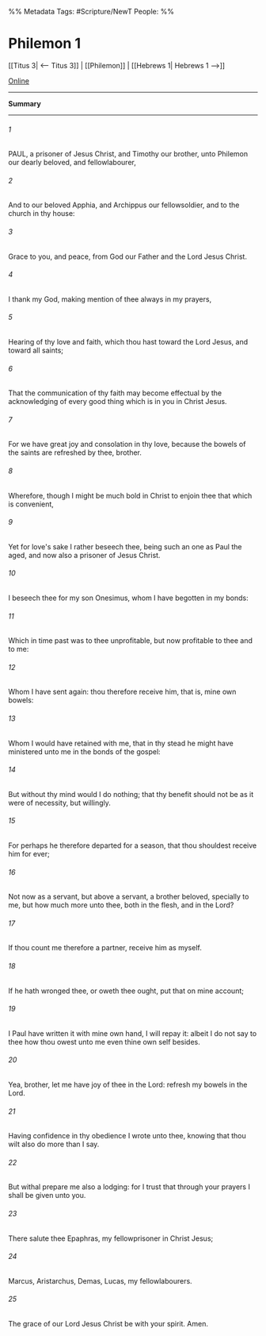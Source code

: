 %% Metadata
Tags: #Scripture/NewT
People: 
%%
# Philemon 1
[[Titus 3| <-- Titus 3]] | [[Philemon]] | [[Hebrews 1| Hebrews 1 -->]]

[Online](https://churchofjesuschrist.org/study/scriptures/nt/philem/1?lang=eng)

---
__Summary__



---
###### 1
PAUL, a prisoner of Jesus Christ, and Timothy our brother, unto Philemon our dearly beloved, and fellowlabourer,
###### 2
And to our beloved Apphia, and Archippus our fellowsoldier, and to the church in thy house:
###### 3
Grace to you, and peace, from God our Father and the Lord Jesus Christ.
###### 4
I thank my God, making mention of thee always in my prayers,
###### 5
Hearing of thy love and faith, which thou hast toward the Lord Jesus, and toward all saints;
###### 6
That the communication of thy faith may become effectual by the acknowledging of every good thing which is in you in Christ Jesus.
###### 7
For we have great joy and consolation in thy love, because the bowels of the saints are refreshed by thee, brother.
###### 8
Wherefore, though I might be much bold in Christ to enjoin thee that which is convenient,
###### 9
Yet for love's sake I rather beseech thee, being such an one as Paul the aged, and now also a prisoner of Jesus Christ.
###### 10
I beseech thee for my son Onesimus, whom I have begotten in my bonds:
###### 11
Which in time past was to thee unprofitable, but now profitable to thee and to me:
###### 12
Whom I have sent again: thou therefore receive him, that is, mine own bowels:
###### 13
Whom I would have retained with me, that in thy stead he might have ministered unto me in the bonds of the gospel:
###### 14
But without thy mind would I do nothing; that thy benefit should not be as it were of necessity, but willingly.
###### 15
For perhaps he therefore departed for a season, that thou shouldest receive him for ever;
###### 16
Not now as a servant, but above a servant, a brother beloved, specially to me, but how much more unto thee, both in the flesh, and in the Lord?
###### 17
If thou count me therefore a partner, receive him as myself.
###### 18
If he hath wronged thee, or oweth thee ought, put that on mine account;
###### 19
I Paul have written it with mine own hand, I will repay it: albeit I do not say to thee how thou owest unto me even thine own self besides.
###### 20
Yea, brother, let me have joy of thee in the Lord: refresh my bowels in the Lord.
###### 21
Having confidence in thy obedience I wrote unto thee, knowing that thou wilt also do more than I say.
###### 22
But withal prepare me also a lodging: for I trust that through your prayers I shall be given unto you.
###### 23
There salute thee Epaphras, my fellowprisoner in Christ Jesus;
###### 24
Marcus, Aristarchus, Demas, Lucas, my fellowlabourers.
###### 25
The grace of our Lord Jesus Christ be with your spirit. Amen.



